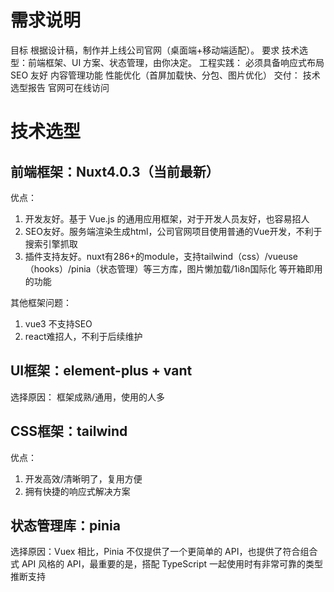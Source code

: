 # 需求说明
目标
根据设计稿，制作并上线公司官网（桌面端+移动端适配）。
要求
技术选型：前端框架、UI 方案、状态管理，由你决定。
工程实践：
必须具备响应式布局
SEO 友好
内容管理功能 
性能优化（首屏加载快、分包、图片优化）
交付：
技术选型报告
官网可在线访问

# 技术选型
## 前端框架：Nuxt4.0.3（当前最新）

优点：
1. 开发友好。基于 Vue.js 的通用应用框架，对于开发人员友好，也容易招人
2. SEO友好。服务端渲染生成html，公司官网项目使用普通的Vue开发，不利于搜索引擎抓取
3. 插件支持友好。nuxt有286+的module，支持tailwind（css）/vueuse（hooks）/pinia（状态管理）等三方库，图片懒加载/1i8n国际化 等开箱即用的功能

其他框架问题：
1. vue3 不支持SEO
2. react难招人，不利于后续维护

## UI框架：element-plus + vant
选择原因： 框架成熟/通用，使用的人多

## CSS框架：tailwind
优点：
1. 开发高效/清晰明了，复用方便
2. 拥有快捷的响应式解决方案

## 状态管理库：pinia
选择原因：Vuex 相比，Pinia 不仅提供了一个更简单的 API，也提供了符合组合式 API 风格的 API，最重要的是，搭配 TypeScript 一起使用时有非常可靠的类型推断支持


